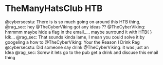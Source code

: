 # TheManyHatsClub HTB

@cybersecstu: There is is so much going on around this HTB thing, 
@rag_sec: hey @TheCyberViking got any ideas ??
@TheCyberViking: hmmmm maybe hide a flag in the email..... maybe surround it with HTB{ } Idk... 
@rag_sec: That sounds kinda lame, I mean you could solve it by googeling a how to
@TheCyberViking: Your the Reason I Drink Rag 
@cybersecstu: Did someone say drink
@TheCyberViking: it was just an Idea
@rag_sec: Screw it lets go to the pub get a drink and discuse this email thing
